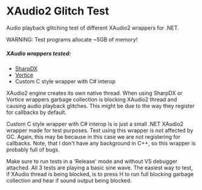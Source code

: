 # XAudio2 Glitch Test
Audio playback glitching test of different XAudio2 wrappers for .NET. 

WARNING: Test programs allocate ~5GB of memory!

##### XAudio wrappers tested:

- [SharpDX](https://github.com/sharpdx/SharpDX)
- [Vortice](https://github.com/amerkoleci/Vortice.Windows)
- Custom C style wrapper with C# interop

XAudio2 engine creates its own native thread. When using SharpDX or Vortice wrappers garbage collection is blocking XAudio2 thread and causing audio playback glitches. This might be due to the way they register for callbacks by default.

Custom C style wrapper with C# interop is is just a small .NET XAudio2 wrapper made for test purposes. Test using this wrapper is not affected by GC. Again, this may be because in this case we are not registering for callbacks. Note, that I don't have any background in C++, so this wrapper is probably full of bugs. 

Make sure to run tests in a 'Release' mode and without VS debugger attached. All 3 tests are playing a basic sine wave. The easiest way to test, if XAudio thread is being blocked, is to press H to run full blocking garbage collection and hear if sound output being blocked. 
